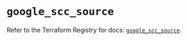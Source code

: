 # `google_scc_source`

Refer to the Terraform Registry for docs: [`google_scc_source`](https://registry.terraform.io/providers/hashicorp/google-beta/5.39.0/docs/resources/google_scc_source).
